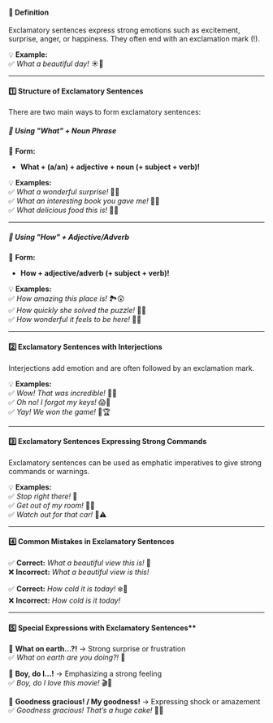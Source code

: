 #### **📜 Definition**

Exclamatory sentences express strong emotions such as excitement, surprise, anger, or happiness. They often end with an exclamation mark (!).

💡 **Example:**  
✅ _What a beautiful day!_ ☀️🎉

---

#### **1️⃣ Structure of Exclamatory Sentences**

There are two main ways to form exclamatory sentences:

##### **🔹 Using "What" + Noun Phrase**

📝 **Form:**

- **What + (a/an) + adjective + noun (+ subject + verb)!**

💡 **Examples:**  
✅ _What a wonderful surprise!_ 🎁😲  
✅ _What an interesting book you gave me!_ 📖🤩  
✅ _What delicious food this is!_ 🍕😋

---

##### **🔹 Using "How" + Adjective/Adverb**

📝 **Form:**

- **How + adjective/adverb (+ subject + verb)!**

💡 **Examples:**  
✅ _How amazing this place is!_ 🏞️😲  
✅ _How quickly she solved the puzzle!_ 🧩🎯  
✅ _How wonderful it feels to be here!_ 🌟💖

---

#### **2️⃣ Exclamatory Sentences with Interjections**

Interjections add emotion and are often followed by an exclamation mark.

💡 **Examples:**  
✅ _Wow! That was incredible!_ 🤯🔥  
✅ _Oh no! I forgot my keys!_ 😱🔑  
✅ _Yay! We won the game!_ 🎉🏆

---

#### **3️⃣ Exclamatory Sentences Expressing Strong Commands**

Exclamatory sentences can be used as emphatic imperatives to give strong commands or warnings.

💡 **Examples:**  
✅ _Stop right there!_ 🚦  
✅ _Get out of my room!_ 🚪😡  
✅ _Watch out for that car!_ 🚗⚠️

---

#### **4️⃣ Common Mistakes in Exclamatory Sentences**

✅ **Correct:** _What a beautiful view this is!_ 🌅  
❌ **Incorrect:** _What a beautiful view is this!_

✅ **Correct:** _How cold it is today!_ ❄️🥶  
❌ **Incorrect:** _How cold is it today!_

---

#### 5️⃣ Special Expressions with Exclamatory Sentences**

🔹 **What on earth…?!** → Strong surprise or frustration  
✅ _What on earth are you doing?!_ 🤯

🔹 **Boy, do I…!** → Emphasizing a strong feeling  
✅ _Boy, do I love this movie!_ 🎬🍿

🔹 **Goodness gracious! / My goodness!** → Expressing shock or amazement  
✅ _Goodness gracious! That’s a huge cake!_ 🎂😲